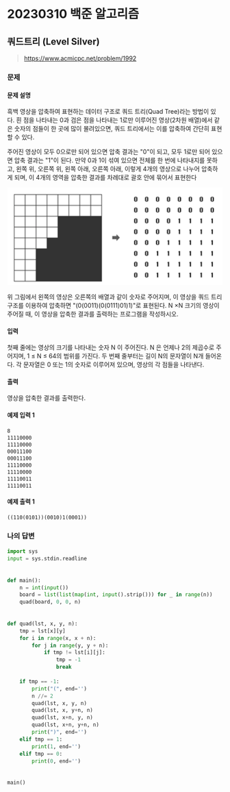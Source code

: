 # 20230310 백준 알고리즘

## 쿼드트리 (Level Silver)
> https://www.acmicpc.net/problem/1992

### 문제
#### 문제 설명
흑백 영상을 압축하여 표현하는 데이터 구조로 쿼드 트리(Quad Tree)라는 방법이 있다. 흰 점을 나타내는 0과 검은 점을 나타내는 1로만 이루어진 영상(2차원 배열)에서 같은 숫자의 점들이 한 곳에 많이 몰려있으면, 쿼드 트리에서는 이를 압축하여 간단히 표현할 수 있다.

주어진 영상이 모두 0으로만 되어 있으면 압축 결과는 "0"이 되고, 모두 1로만 되어 있으면 압축 결과는 "1"이 된다. 만약 0과 1이 섞여 있으면 전체를 한 번에 나타내지를 못하고, 왼쪽 위, 오른쪽 위, 왼쪽 아래, 오른쪽 아래, 이렇게 4개의 영상으로 나누어 압축하게 되며, 이 4개의 영역을 압축한 결과를 차례대로 괄호 안에 묶어서 표현한다

![](image/1992.png)

위 그림에서 왼쪽의 영상은 오른쪽의 배열과 같이 숫자로 주어지며, 이 영상을 쿼드 트리 구조를 이용하여 압축하면 "(0(0011)(0(0111)01)1)"로 표현된다. N ×N 크기의 영상이 주어질 때, 이 영상을 압축한 결과를 출력하는 프로그램을 작성하시오.

#### 입력
첫째 줄에는 영상의 크기를 나타내는 숫자 N 이 주어진다. N 은 언제나 2의 제곱수로 주어지며, 1 ≤ N ≤ 64의 범위를 가진다. 두 번째 줄부터는 길이 N의 문자열이 N개 들어온다. 각 문자열은 0 또는 1의 숫자로 이루어져 있으며, 영상의 각 점들을 나타낸다.

#### 출력
영상을 압축한 결과를 출력한다.

#### 예제 입력 1
```
8
11110000
11110000
00011100
00011100
11110000
11110000
11110011
11110011
```

#### 예제 출력 1
```
((110(0101))(0010)1(0001))
```

### 나의 답변
```python
import sys
input = sys.stdin.readline


def main():
    n = int(input())
    board = list(list(map(int, input().strip())) for _ in range(n))
    quad(board, 0, 0, n)


def quad(lst, x, y, n):
    tmp = lst[x][y]
    for i in range(x, x + n):
        for j in range(y, y + n):
            if tmp != lst[i][j]:
                tmp = -1
                break

    if tmp == -1:
        print("(", end='')
        n //= 2
        quad(lst, x, y, n)
        quad(lst, x, y+n, n)
        quad(lst, x+n, y, n)
        quad(lst, x+n, y+n, n)
        print(")", end='')
    elif tmp == 1:
        print(1, end='')
    elif tmp == 0:
        print(0, end='')


main()
```